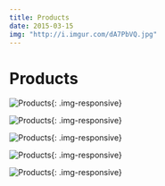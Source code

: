 ```yaml
---
title: Products
date: 2015-03-15
img: "http://i.imgur.com/dA7PbVQ.jpg"
---
```


# Products

![Products](http://i.imgur.com/U5cPuET.jpg){: .img-responsive}

![Products](http://i.imgur.com/wSwWNHw.jpg){: .img-responsive}

![Products](http://i.imgur.com/uPg0mNR.jpg){: .img-responsive}

![Products](http://i.imgur.com/0g7zOaa.jpg){: .img-responsive}

![Products](http://i.imgur.com/IKS2AvC.jpg){: .img-responsive}
